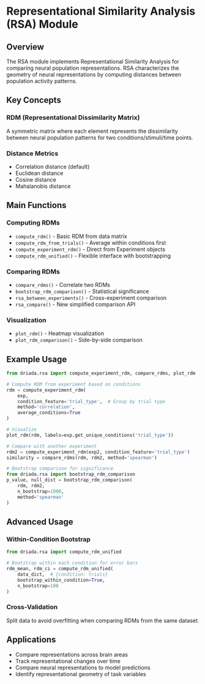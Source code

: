 # Representational Similarity Analysis (RSA) Module

## Overview

The RSA module implements Representational Similarity Analysis for comparing neural population representations. RSA characterizes the geometry of neural representations by computing distances between population activity patterns.

## Key Concepts

### RDM (Representational Dissimilarity Matrix)
A symmetric matrix where each element represents the dissimilarity between neural population patterns for two conditions/stimuli/time points.

### Distance Metrics
- Correlation distance (default)
- Euclidean distance  
- Cosine distance
- Mahalanobis distance

## Main Functions

### Computing RDMs
- `compute_rdm()` - Basic RDM from data matrix
- `compute_rdm_from_trials()` - Average within conditions first
- `compute_experiment_rdm()` - Direct from Experiment objects
- `compute_rdm_unified()` - Flexible interface with bootstrapping

### Comparing RDMs
- `compare_rdms()` - Correlate two RDMs
- `bootstrap_rdm_comparison()` - Statistical significance
- `rsa_between_experiments()` - Cross-experiment comparison
- `rsa_compare()` - New simplified comparison API

### Visualization
- `plot_rdm()` - Heatmap visualization
- `plot_rdm_comparison()` - Side-by-side comparison

## Example Usage

```python
from driada.rsa import compute_experiment_rdm, compare_rdms, plot_rdm

# Compute RDM from experiment based on conditions
rdm = compute_experiment_rdm(
    exp,
    condition_feature='trial_type',  # Group by trial type
    method='correlation',
    average_conditions=True
)

# Visualize
plot_rdm(rdm, labels=exp.get_unique_conditions('trial_type'))

# Compare with another experiment
rdm2 = compute_experiment_rdm(exp2, condition_feature='trial_type')
similarity = compare_rdms(rdm, rdm2, method='spearman')

# Bootstrap comparison for significance
from driada.rsa import bootstrap_rdm_comparison
p_value, null_dist = bootstrap_rdm_comparison(
    rdm, rdm2,
    n_bootstrap=1000,
    method='spearman'
)
```

## Advanced Usage

### Within-Condition Bootstrap
```python
from driada.rsa import compute_rdm_unified

# Bootstrap within each condition for error bars
rdm_mean, rdm_ci = compute_rdm_unified(
    data_dict,  # {condition: trials}
    bootstrap_within_condition=True,
    n_bootstrap=100
)
```

### Cross-Validation
Split data to avoid overfitting when comparing RDMs from the same dataset.

## Applications

- Compare representations across brain areas
- Track representational changes over time
- Compare neural representations to model predictions
- Identify representational geometry of task variables